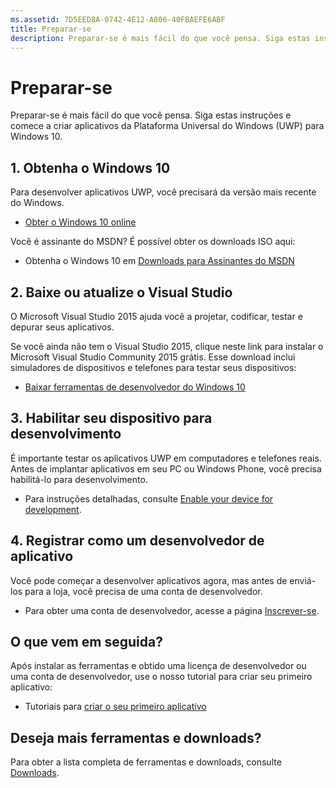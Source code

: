 ```yaml
---
ms.assetid: 7D5EED8A-0742-4E12-A806-40FBAEFE6ABF
title: Preparar-se
description: Preparar-se é mais fácil do que você pensa. Siga estas instruções e comece a criar aplicativos da Plataforma Universal do Windows (UWP) para Windows 10.
---
```

# Preparar-se

Preparar-se é mais fácil do que você pensa. Siga estas instruções e comece a criar aplicativos da Plataforma Universal do Windows (UWP) para Windows 10.

## 1. Obtenha o Windows 10

Para desenvolver aplicativos UWP, você precisará da versão mais recente do Windows.

-   [Obter o Windows 10 online](http://go.microsoft.com/fwlink/p/?LinkId=619312)

Você é assinante do MSDN? É possível obter os downloads ISO aqui:

-   Obtenha o Windows 10 em [Downloads para Assinantes do MSDN](http://go.microsoft.com/fwlink/p/?LinkId=266384)

## 2. Baixe ou atualize o Visual Studio

O Microsoft Visual Studio 2015 ajuda você a projetar, codificar, testar e depurar seus aplicativos.

Se você ainda não tem o Visual Studio 2015, clique neste link para instalar o Microsoft Visual Studio Community 2015 grátis. Esse download inclui simuladores de dispositivos e telefones para testar seus dispositivos:

-   [Baixar ferramentas de desenvolvedor do Windows 10](https://go.microsoft.com/fwlink/p/?LinkID=534189)

## 3. Habilitar seu dispositivo para desenvolvimento

É importante testar os aplicativos UWP em computadores e telefones reais. Antes de implantar aplicativos em seu PC ou Windows Phone, você precisa habilitá-lo para desenvolvimento.

-   Para instruções detalhadas, consulte [Enable your device for development](enable-your-device-for-development.md).

## 4. Registrar como um desenvolvedor de aplicativo

Você pode começar a desenvolver aplicativos agora, mas antes de enviá-los para a loja, você precisa de uma conta de desenvolvedor.

-   Para obter uma conta de desenvolvedor, acesse a página [Inscrever-se](sign-up.md).

## O que vem em seguida?

Após instalar as ferramentas e obtido uma licença de desenvolvedor ou uma conta de desenvolvedor, use o nosso tutorial para criar seu primeiro aplicativo:

-   Tutoriais para [criar o seu primeiro aplicativo](your-first-app.md)

## Deseja mais ferramentas e downloads?

Para obter a lista completa de ferramentas e downloads, consulte [Downloads](http://go.microsoft.com/fwlink/p/?linkid=285935).




<!--HONumber=Mar16_HO1-->


